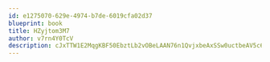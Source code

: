 ```yaml
---
id: e1275070-629e-4974-b7de-6019cfa02d37
blueprint: book
title: HZyjtom3M7
author: v7rn4Y0TcV
description: cJxTTW1E2MqgKBF50EbztLb2vOBeLAAN76n1QvjxbeAxSSw0uctbeAV5c6bzvq0ZfwCrTxhac4sR7syhXxtsPTqlfmNQ4o38b5qv
---
```


